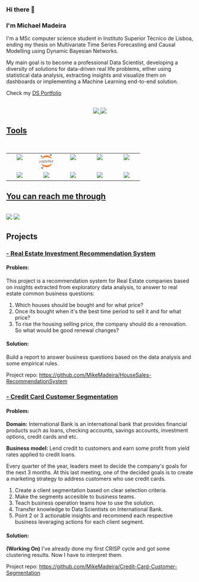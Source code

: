 ### Hi there 👋

### I'm Michael Madeira

I'm a MSc computer science student in Instituto Superior Técnico de Lisboa, ending my thesis on Multivariate Time Series Forecasting and Causal Modelling using Dynamic Bayesian Networks.

My main goal is to become a professional Data Scientist, developing a diversity of solutions for data-driven real life problems, either using statistical data analysis, extracting insights and visualize them on dashboards or implementing a Machine Learning end-to-end solution.

Check my [DS Portfolio](https://mikemadeira.github.io/data_science_portfolio/)

<div style="display: inline_block", align = 'center'><br>
  <a href="https://github.com/egoliveira1">
  <img height="150em" src="https://github-readme-stats.vercel.app/api?username=MikeMadeira&show_icons=true&theme=default&include_all_commits=true&count_private=true"/>
  <img height="150em" src="https://github-readme-stats.vercel.app/api/top-langs/?username=MikeMadeira&layout=compact&langs_count=7&theme=default"/>
</div>
  
## Tools
<div style="display: inline_block", align = 'center'><br>
  <table>
    <tbody>
      <tr valign="top">
        <td width="15%" align="center">
          <img height="40px" src="https://cdn.svgporn.com/logos/python.svg">
        </td>
        <td width="15%" align="center">
          <img height="40px" src="https://raw.githubusercontent.com/devicons/devicon/9f4f5cdb393299a81125eb5127929ea7bfe42889/icons/jupyter/jupyter-original-wordmark.svg">
        </td>
        <td width="15%" align="center">
          <img height="40px" src="https://cdn.jsdelivr.net/gh/devicons/devicon/icons/ubuntu/ubuntu-plain.svg">
        </td>
        <td width="15%" align="center">
          <img height="40px" src="https://numpy.org/images/logo.svg">
        </td>
        <td width="15%" align="center">
         <img height="40px" src="https://matplotlib.org/_images/sphx_glr_logos2_001.png">
        </td>
    </tr>
    <tr valign="top">
        <td width="15%" align="center">
          <img height="40px" src="https://seaborn.pydata.org/_static/logo-wide-lightbg.svg">
        </td>
        <td width="15%" align="center">
          <img height="40px" src="https://scikit-learn.org/stable/_images/scikit-learn-logo-notext.png">
        </td>
        <td width="15%" align="center">
          <img height="40px" src="https://bids.berkeley.edu/sites/default/files/styles/450x254/public/projects/scipy_logo_450x254.png?itok=kcdZBxrP">
        </td>
        <td width="15%" align="center">
          <img height="40px" src="https://pandas.pydata.org/static/img/pandas.svg">
        </td>
        <td width="15%" align="center">
          <img height="40px" src="https://cdn.svgporn.com/logos/mysql.svg">
    </tr>      
    </tbody>
  </table>
</div>
  
## You can reach me through
  <div style="display: inline_block"><br>
  <a href = "mailto:michael-madeira@hotmail.com"><img src="https://img.shields.io/badge/Gmail-D14836?style=for-the-badge&logo=gmail&logoColor=white" target="_blank"></a>
  <a href="https://www.linkedin.com/in/michael-madeira-7b4350a7/" target="_blank"><img src="https://img.shields.io/badge/-LinkedIn-%230077B5?style=for-the-badge&logo=linkedin&logoColor=white" target="_blank"></a> 
</div>
  
## Projects

### [- Real Estate Investment Recommendation System](https://github.com/MikeMadeira/HouseSales-RecommendationSystem)

#### Problem:
This project is a recommendation system for Real Estate companies based on insights extracted from exploratory data analysis, to answer to real estate common business questions:
1. Which houses should be bought and for what price?
2. Once its bought when it's the best time period to sell it and for what price?
3. To rise the housing selling price, the company should do a renovation. So what would be good renewal changes?
  

#### Solution:
Build a report to answer business questions based on the data analysis and some empirical rules.

Project repo: https://github.com/MikeMadeira/HouseSales-RecommendationSystem
  
### [- Credit Card Customer Segmentation](https://github.com/MikeMadeira/Credit-Card-Customer-Segmentation)

  
#### Problem:
**Domain:** International Bank is an international bank that provides financial products such as loans, checking accounts, savings accounts, investment options, credit cards and etc. 
  
**Business model:** Lend credit to customers and earn some profit from yield rates applied to credit loans.
  
Every quarter of the year, leaders meet to decide the company's goals for the next 3 months. At this last meeting, one of the decided goals is to create a marketing strategy to address customers who use credit cards.
  
1. Create a client segmentation based on clear selection criteria. 
2. Make the segments accesible to business teams. 
3. Teach business operation teams how to use the solution.
4. Transfer knowledge to Data Scientists on International Bank. 
5. Point 2 or 3 actionable insights and recommend each respective business leveraging actions for each client segment.

#### Solution:
**(Working On)**
  I've already done my first CRISP cycle and got some clustering results.
  Now I have to interpret them.

Project repo: https://github.com/MikeMadeira/Credit-Card-Customer-Segmentation
